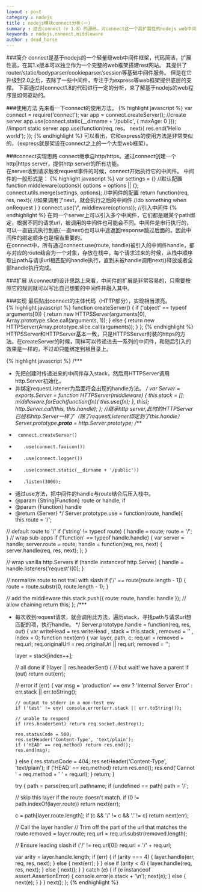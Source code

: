 ```yaml
---
layout : post
category : nodejs
title : nodejs模块connect分析(一)
summary : 结合connect（v 1.8）的源码，对connect这一个高扩展性的nodejs web中间件框架进行分析，包括其部分重要中间件。
keywords : nodejs,connect,middleware
author : dead_horse
---
```


###简介
connect是基于nodejs的一个轻量级web中间件框架，代码简洁，扩展性高，在其1.x版本可以独立作为一个完整的web框架搭建rest网站。
其提供了router/static/bodyparser/cookieparser/session等基础中间件服务。
但是在它升级到2.0之后，去除了一些中间件，专注于为express等web框架提供底层的支撑。
下面通过对connect1.8的代码进行一定的分析，来了解基于nodejs的web程序是如何驱动的。    

###使用方法
先来看一下connect的使用方法。
{% highlight javascript %}
var connect = require('connect');
var app = connect.createServer(); //create server
app.use(connect.static(__dirname + '/public', { maxAge: 0 })); //import static server
app.use(function(req, res， next){
  res.end('Hello world');
});
{% endhighlight %}
可以看出，它和express的使用方法是非常类似的，（express就是架设在connect之上的一个大型web框架）。   

###connect实现思路
connect继承自http/https。通过connect创建一个http|https server，提供http server的所有功能。    
在server收到请求触发request事件的时候，connect开始执行它的中间件。
中间件的一般形式是：
{% highlight javascript %}
var settings = {} //默认配置
function middleware(options){
  options = options || {};  
  connect.utils.merge(settings, options);  //中间件的配置
  return function(req, res, next){ //如果调用了next，就会执行之后的中间件
    //do something when onRequest
  }
}
connect.use('/', middleware(options));  //引入中间件
{% endhighlight %}
在同一个server上可以引入多个中间件，它们都是跟某个path绑定，根据不同的请求url，被调用的中间件也可能会不同。中间件是串行执行的，可以一直链式执行到底(一直next)也可以中途返回response跳过后面的。因此中间件的绑定顺序也是相当重要的。   
在connect中，所有通过connect.use(route, handle)被引入的中间件handle，都与对应的route结合为一个对象，存放在栈中，每个请求过来的时候，从栈中顺序取出path与请求url相匹配的handle执行，直到未被handle调用next()释放或者全部handle执行完成。   

###扩展
从connect的设计思路上来看，中间件的扩展是非常容易的，只需要按照它的规则就可以写出自己想要的中间件并融入其中。   

###实现
最后贴出connect的主体代码（HTTP部分），实现相当漂亮。   
{% highlight javascript %}
function createServer() {
  if ('object' == typeof arguments[0]) {
    return new HTTPSServer(arguments[0], Array.prototype.slice.call(arguments, 1));
  } else {
    return new HTTPServer(Array.prototype.slice.call(arguments));
  }
};
{% endhighlight %}
HTTPSServer和HTTPServer基本一致，只是HTTPSServer封装的https的方法。在createServer的时候，同样可以传递进去一系列的中间件，和随后引入的效果是一样的，不过却只能绑定到根目录上。   

{% highlight javascript %}
/***
 * 先把创建时传递进来的中间件存入stack，然后用HTTPServer调用http.Server初始化，
 * 并绑定requestListener为后面将会出现的handle方法。
 */
var Server = exports.Server = function HTTPServer(middleware) {
  this.stack = [];
  middleware.forEach(function(fn){
    this.use(fn);
  }, this);
  http.Server.call(this, this.handle);
};
//继承http server,此时的HTTPServer已经和http.Server一样了（除了requestListener绑定到了this.handle）
Server.prototype.__proto__ = http.Server.prototype; 
/***
 *      connect.createServer()
 *        .use(connect.favicon())
 *        .use(connect.logger())
 *        .use(connect.static(__dirname + '/public'))
 *        .listen(3000); 
 * 通过use方法，把中间件的handle与route结合后压入栈中。
 * @param {String|Function} route or handle, if
 * @param {Function} handle
 * @return {Server}
 */
Server.prototype.use = function(route, handle){
  this.route = '/';

  // default route to '/'
  if ('string' != typeof route) {
    handle = route;
    route = '/';
  }
  // wrap sub-apps
  if ('function' == typeof handle.handle) {
    var server = handle;
    server.route = route;
    handle = function(req, res, next) {
      server.handle(req, res, next);
    };
  }

  // wrap vanilla http.Servers
  if (handle instanceof http.Server) {
    handle = handle.listeners('request')[0];
  }

  // normalize route to not trail with slash
  if ('/' == route[route.length - 1]) {
    route = route.substr(0, route.length - 1);
  }

  // add the middleware
  this.stack.push({ route: route, handle: handle });
  // allow chaining
  return this;
};
/***
 *  每次收到request请求，就会调用此方法，遍历stack，寻找path与请求url想匹配的项，执行handle。
 */
Server.prototype.handle = function(req, res, out) {
  var writeHead = res.writeHead
    , stack = this.stack
    , removed = ''
    , index = 0;
  function next(err) {
    var layer, path, c;
    req.url = removed + req.url;
    req.originalUrl = req.originalUrl || req.url;
    removed = '';

    layer = stack[index++];

    // all done
    if (!layer || res.headerSent) {
      // but wait! we have a parent
      if (out) return out(err);

      // error
      if (err) {
        var msg = 'production' == env
          ? 'Internal Server Error'
          : err.stack || err.toString();

        // output to stderr in a non-test env
        if ('test' != env) console.error(err.stack || err.toString());

        // unable to respond
        if (res.headerSent) return req.socket.destroy();

        res.statusCode = 500;
        res.setHeader('Content-Type', 'text/plain');
        if ('HEAD' == req.method) return res.end();
        res.end(msg);
      } else {
        res.statusCode = 404;
        res.setHeader('Content-Type', 'text/plain');
        if ('HEAD' == req.method) return res.end();
        res.end('Cannot ' + req.method + ' ' + req.url);
      }
      return;
    }

    try {
      path = parse(req.url).pathname;
      if (undefined == path) path = '/';

      // skip this layer if the route doesn't match.
      if (0 != path.indexOf(layer.route)) return next(err);

      c = path[layer.route.length];
      if (c && '/' != c && '.' != c) return next(err);

      // Call the layer handler
      // Trim off the part of the url that matches the route
      removed = layer.route;
      req.url = req.url.substr(removed.length);

      // Ensure leading slash
      if ('/' != req.url[0]) req.url = '/' + req.url;

      var arity = layer.handle.length;
      if (err) {
        if (arity === 4) {
          layer.handle(err, req, res, next);
        } else {
          next(err);
        }
      } else if (arity < 4) {
        layer.handle(req, res, next);
      } else {
        next();
      }
    } catch (e) {
      if (e instanceof assert.AssertionError) {
        console.error(e.stack + '\n');
        next(e);
      } else {
        next(e);
      }
    }
  }
  next();
};
{% endhighlight %}
